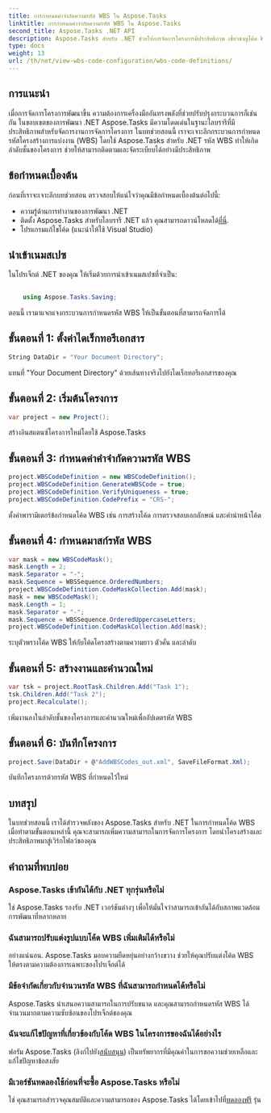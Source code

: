 ```yaml
---
title: การกำหนดคำจำกัดความรหัส WBS ใน Aspose.Tasks
linktitle: การกำหนดคำจำกัดความรหัส WBS ใน Aspose.Tasks
second_title: Aspose.Tasks .NET API
description: Aspose.Tasks สำหรับ .NET ช่วยให้การจัดการโครงการมีประสิทธิภาพ เชี่ยวชาญโค้ด WBS ได้อย่างง่ายดายด้วยบทช่วยสอนที่ครอบคลุมของเรา ปรับปรุงขั้นตอนการทำงานวันนี้!
type: docs
weight: 13
url: /th/net/view-wbs-code-configuration/wbs-code-definitions/
---
```

## การแนะนำ
เมื่อการจัดการโครงการพัฒนาขึ้น ความต้องการเครื่องมืออันทรงพลังที่ช่วยปรับปรุงกระบวนการก็เช่นกัน ในขอบเขตของการพัฒนา .NET Aspose.Tasks มีความโดดเด่นในฐานะไลบรารีที่มีประสิทธิภาพสำหรับจัดการงานการจัดการโครงการ ในบทช่วยสอนนี้ เราจะเจาะลึกกระบวนการกำหนดรหัสโครงสร้างการแบ่งงาน (WBS) โดยใช้ Aspose.Tasks สำหรับ .NET รหัส WBS ทำให้เกิดลำดับชั้นของโครงการ ช่วยให้สามารถติดตามและจัดระเบียบได้อย่างมีประสิทธิภาพ
## ข้อกำหนดเบื้องต้น
ก่อนที่เราจะเจาะลึกบทช่วยสอน ตรวจสอบให้แน่ใจว่าคุณมีข้อกำหนดเบื้องต้นต่อไปนี้:
- ความรู้ด้านการทำงานของการพัฒนา .NET
-  ติดตั้ง Aspose.Tasks สำหรับไลบรารี .NET แล้ว คุณสามารถดาวน์โหลดได้[ที่นี่](https://releases.aspose.com/tasks/net/).
- โปรแกรมแก้ไขโค้ด (แนะนำให้ใช้ Visual Studio)
## นำเข้าเนมสเปซ
ในโปรเจ็กต์ .NET ของคุณ ให้เริ่มด้วยการนำเข้าเนมสเปซที่จำเป็น:
```csharp
    
    using Aspose.Tasks.Saving;
```
ตอนนี้ เรามาแจกแจงกระบวนการกำหนดรหัส WBS ให้เป็นขั้นตอนที่สามารถจัดการได้

## ขั้นตอนที่ 1: ตั้งค่าไดเร็กทอรีเอกสาร
```csharp
String DataDir = "Your Document Directory";
```
แทนที่ "Your Document Directory" ด้วยเส้นทางจริงไปยังไดเร็กทอรีเอกสารของคุณ
## ขั้นตอนที่ 2: เริ่มต้นโครงการ
```csharp
var project = new Project();
```
สร้างอินสแตนซ์โครงการใหม่โดยใช้ Aspose.Tasks
## ขั้นตอนที่ 3: กำหนดค่าคำจำกัดความรหัส WBS
```csharp
project.WBSCodeDefinition = new WBSCodeDefinition();
project.WBSCodeDefinition.GenerateWBSCode = true;
project.WBSCodeDefinition.VerifyUniqueness = true;
project.WBSCodeDefinition.CodePrefix = "CRS-";
```
ตั้งค่าพารามิเตอร์ข้อกำหนดโค้ด WBS เช่น การสร้างโค้ด การตรวจสอบเอกลักษณ์ และคำนำหน้าโค้ด
## ขั้นตอนที่ 4: กำหนดมาสก์รหัส WBS
```csharp
var mask = new WBSCodeMask();
mask.Length = 2;
mask.Separator = "-";
mask.Sequence = WBSSequence.OrderedNumbers;
project.WBSCodeDefinition.CodeMaskCollection.Add(mask);
mask = new WBSCodeMask();
mask.Length = 1;
mask.Separator = "-";
mask.Sequence = WBSSequence.OrderedUppercaseLetters;
project.WBSCodeDefinition.CodeMaskCollection.Add(mask);
```
ระบุตัวพรางโค้ด WBS ให้กับโค้ดโครงสร้างตามความยาว ตัวคั่น และลำดับ
## ขั้นตอนที่ 5: สร้างงานและคำนวณใหม่
```csharp
var tsk = project.RootTask.Children.Add("Task 1");
tsk.Children.Add("Task 2");
project.Recalculate();
```
เพิ่มงานลงในลำดับชั้นของโครงการและคำนวณใหม่เพื่ออัปเดตรหัส WBS
## ขั้นตอนที่ 6: บันทึกโครงการ
```csharp
project.Save(DataDir + @"AddWBSCodes_out.xml", SaveFileFormat.Xml);
```
บันทึกโครงการด้วยรหัส WBS ที่กำหนดไว้ใหม่
## บทสรุป
ในบทช่วยสอนนี้ เราได้สำรวจพลังของ Aspose.Tasks สำหรับ .NET ในการกำหนดโค้ด WBS เมื่อทำตามขั้นตอนเหล่านี้ คุณจะสามารถเพิ่มความสามารถในการจัดการโครงการ โดยนำโครงสร้างและประสิทธิภาพมาสู่เวิร์กโฟลว์ของคุณ
## คำถามที่พบบ่อย
### Aspose.Tasks เข้ากันได้กับ .NET ทุกรุ่นหรือไม่
ใช่ Aspose.Tasks รองรับ .NET เวอร์ชันต่างๆ เพื่อให้มั่นใจว่าสามารถเข้ากันได้กับสภาพแวดล้อมการพัฒนาที่หลากหลาย
### ฉันสามารถปรับแต่งรูปแบบโค้ด WBS เพิ่มเติมได้หรือไม่
อย่างแน่นอน. Aspose.Tasks มอบความยืดหยุ่นอย่างกว้างขวาง ช่วยให้คุณปรับแต่งโค้ด WBS ให้ตรงตามความต้องการเฉพาะของโปรเจ็กต์ได้
### มีข้อจำกัดเกี่ยวกับจำนวนรหัส WBS ที่ฉันสามารถกำหนดได้หรือไม่
Aspose.Tasks นำเสนอความสามารถในการปรับขนาด และคุณสามารถกำหนดรหัส WBS ได้จำนวนมากตามความซับซ้อนของโปรเจ็กต์ของคุณ
### ฉันจะแก้ไขปัญหาที่เกี่ยวข้องกับโค้ด WBS ในโครงการของฉันได้อย่างไร
 ฟอรัม Aspose.Tasks (ลิงก์ไปยัง[สนับสนุน](https://forum.aspose.com/c/tasks/15)) เป็นทรัพยากรที่มีคุณค่าในการขอความช่วยเหลือและแก้ไขปัญหาข้อสงสัย
### มีเวอร์ชันทดลองใช้ก่อนที่จะซื้อ Aspose.Tasks หรือไม่
 ใช่ คุณสามารถสำรวจคุณสมบัติและความสามารถของ Aspose.Tasks ได้โดยเข้าไปที่[ทดลองฟรี](https://releases.aspose.com/) รุ่น